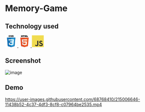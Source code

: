 # Memory-Game


## Technology used
<a href="https://www.w3schools.com/css/" target="_blank" rel="noreferrer"> <img src="https://raw.githubusercontent.com/devicons/devicon/master/icons/css3/css3-original-wordmark.svg" alt="css3" width="40" height="40"/> </a>
<a href="https://www.w3.org/html/" target="_blank" rel="noreferrer"> <img src="https://raw.githubusercontent.com/devicons/devicon/master/icons/html5/html5-original-wordmark.svg" alt="html5" width="40" height="40"/> </a>
<a href="https://developer.mozilla.org/en-US/docs/Web/JavaScript" target="_blank" rel="noreferrer"> <img src="https://raw.githubusercontent.com/devicons/devicon/master/icons/javascript/javascript-original.svg" alt="javascript" width="40" height="40"/> </a>

## Screenshot

![image](https://user-images.githubusercontent.com/68768410/214887160-56a3c3ba-41e1-4e16-9651-784c13e48db2.png)


## Demo
https://user-images.githubusercontent.com/68768410/215006646-11438b52-4c37-4df3-8cf8-c07964be2535.mp4

